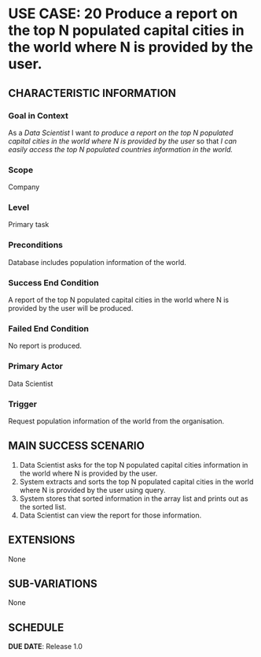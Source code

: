 # USE CASE: 20 Produce a report on the top N populated capital cities in the world where N is provided by the user.

## CHARACTERISTIC INFORMATION

### Goal in Context

As a *Data Scientist* I want *to produce a report on the top N populated capital cities in the world where N is provided by the user* so that *I can easily access the top N populated countries information in the world.*

### Scope

Company

### Level

Primary task

### Preconditions

Database includes population information of the world.

### Success End Condition

A report of the top N populated capital cities in the world where N is provided by the user will be produced.

### Failed End Condition

No report is produced.

### Primary Actor

Data Scientist

### Trigger

Request population information of the world from the organisation.

## MAIN SUCCESS SCENARIO

1. Data Scientist asks for the top N populated capital cities information in the world where N is provided by the user.
2. System extracts and sorts the top N populated capital cities in the world where N is provided by the user using query.
3. System stores that sorted information in the array list and prints out as the sorted list.
4. Data Scientist can view the report for those information.

## EXTENSIONS

None

## SUB-VARIATIONS

None

## SCHEDULE

**DUE DATE**: Release 1.0